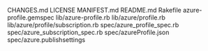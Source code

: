 CHANGES.md
LICENSE
MANIFEST.md
README.md
Rakefile
azure-profile.gemspec
lib/azure-profile.rb
lib/azure/profile.rb
lib/azure/profile/subscription.rb
spec/azure_profile_spec.rb
spec/azure_subscription_spec.rb
spec/azureProfile.json
spec/azure.publishsettings
